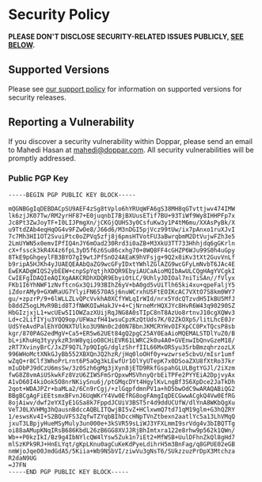 # Security Policy

**PLEASE DON'T DISCLOSE SECURITY-RELATED ISSUES PUBLICLY, [SEE BELOW](#reporting-a-vulnerability).**

## Supported Versions

Please see [our support policy](https://doppar.com/docs/releases#support-policy) for information on supported versions for security releases.

## Reporting a Vulnerability

If you discover a security vulnerability within Doppar, please send an email to Mahedi Hasan at mahedi@doppar.com. All security vulnerabilities will be promptly addressed.

### Public PGP Key

```
-----BEGIN PGP PUBLIC KEY BLOCK-----

mQGNBGgIqDEBDACpSU9AEF4zSg8tVplo6hYRUqWFA6gS38MH8qGTvttjwv474IMW
lk6zjJK07Tw/RM2yrHF87+E0juqnbI7BjBXUusETif7BU+93TiWf9Wy8IHHPFp7x
Jc8Pt3ZwJoyTF+I0LIJPmgXn/jCKGjQUHS3y0CsfuKw3y1P4tM6mu/XXAsPyBk/X
u9TtdZAb4eqHqOG4v9FZwOe8/J66d6/M3nDGI5pjVcz99tUw/ix7pAnxo1ruXJvI
7c7Mh3HI1OT2SvuiPtc0oZPVq5zfj8j6pmsHTVotFU3aBwrqbmM2DtVujwFZh3e5
2LmUYWN5x0emvIPfIQ4nJY6mOad230Rrd3i0aZB+M3XkU3TT733Hhhjdq6gGKrln
cX+fssck3kR4X4z6fpL3yD5f6z6Su86cxhg70+8WQ8FF4cGHZP6WJu99S0h4uGpy
8TkE9pGhgeylFB3BYO7gI9wtJPfSnO24AEaK9hVFsjg+9Q2x8iKv3tXt2GuvVnLf
b9ripA5HJKh4yJUAEQEAAbQaZG9wcGFyIDxtYWhlZGlAZG9wcGFyLmNvbT6JAc4E
EwEKADgWIQS2ybEEW+cnpSpYqtjhXDQR9EbyiAUCaAioMQIbAwULCQgHAgYVCgkI
CwIEFgIDAQIeAQIXgAAKCRDhXDQR9EbyiOtLC/9UhlyJDIOal7niTiSAn//fVlyx
FKb1I6YhNWF1zNvftcnGx3QiJ93BIhZ6yV+bA0gd5vUiTlh65ki4xu+qpeFaljY5
iZdorAMy9+GXWRaUG7YlyiFN657OASj6nuWCrxhU5FtEOIKcAC7VXtO7S8km0WY7
gu/+zpzrP/9+6lWLLZLvQPcVvkhA0XCfYWLqIrWId/nrx5YdcQTzvdH5IkBU5MfJ
b8ddZ5ogLMvR9Bid8TJfNWKOIwHakJV+4+CjNrneMrHQXJYc8HvR6W43q90290SZ
HbGIzjxjL1+wcUEw5I1OWZazXUijRqJNG8A0sTIpC8nT8AzUo8rtnvJ10cgXQWv3
Ld+c2LifIYju3YQQ9op/UFWazfH41wsuCpzKzQtUds7K/02ZkOXpS/litLhcE0Jr
UdSYeAvdPalEhYOONXTUlko3U9Nn0c2d0N7BbnJKMCRYHvOIFXpCC0PxTQcsP8sb
kgr/870PAG2edMgV+Ca5+ER5w62UEt84gQ2pgC25AY0EaAioMQEMALSTDlYuZ0/B
bL+iKhuHq3tyyykzR3nW8yqioO8CHiEVR61LWRC2k0u4A0+GVEnwIbQnvGzeM18/
zRT7XvinyBrC/JxZF9Q7L7p9QIgG/dglzShrfIIL66MxORSyu3SrbBmzqhrzozLX
996WHoMctXNkGJyBb552XBXQnJQ2hzR/jHq0loOHf0y+wzwrse5cbvU/mIsr1umf
wZqQ+r8Clf3WhoPrLrnt6P5aOg3kLEwfUr1OlYyUTepK7x0DSoaZXU8fXtRo37kr
mIuDbPJ9dCzU6msSw/3z0Szh6gMg3jXyn8jETD9RkfGspahGLULBgtYGJl/2iXzm
fwG8Z8vmAiUSkwkFz8VzU6ZIWSFmSrQpxwMSVhnyQrbEiTPFe2PYYEiA2DpjvyAx
A1vD60I4kiOok5O8nrNKiySnu6j/ptGMqcDYt4HgylKvLngBf3S6XpDce2JaTkDh
2qot+WDAJPZr+baMLa2/6Cn9rCgj/+zlGqpfdmnPV1a+hD5bwOdC9wARAQABiQG2
BBgBCgAgFiEEtsmxBFvnJ6UqWKrY4Vw0EfRG8ogFAmgIqDECGwwACgkQ4Vw0EfRG
8ojAiwv/dwf2eYXIyE1GSa8k7FppdJCUiV3BST5r4d9ddUCUfW/dlYnA8WKbQgXu
VeTJ0LXVHMg3hQausnBdccAQBLITQwjBI5vZ+HClxwmQ7td71qM19glm+G3hQZRY
1/eswsKv4I+S2BQuVFS3ZqfwTZYqbBIhDccHNpTVnZtbexn2aatlYc5a13LhVMqQ
jxuT3LBpjyHueMSyMuly3un000e+3kSVR59sLiWJ3YFXLmmI9srVdg4v3bIBQTTg
oi88aAMupKNqIRsB686KbdL26zB6GG8XVJJRjBhImtxra122e8rhw9p562k1QWn/
Wb++P0kzIkI/Bz9g4IbNYlcQW4lYsw5Zuk1n7iEt2+MfWSB+UulDFhnZkQl8gHd7
mlSzKPk9RJ+HnELYqt/gKpLKnu0agCuKeKdPyeLdihrH5m3BnFag/q8GPUE02eGB
nmWjoJqeO0JmdGdA5/5Kiia+Wb9NSbVI/ziwVu3gNsT6/SUkzzuzPrDpX3Mtchza
R2daN9UG
=J7FN
-----END PGP PUBLIC KEY BLOCK-----
```
